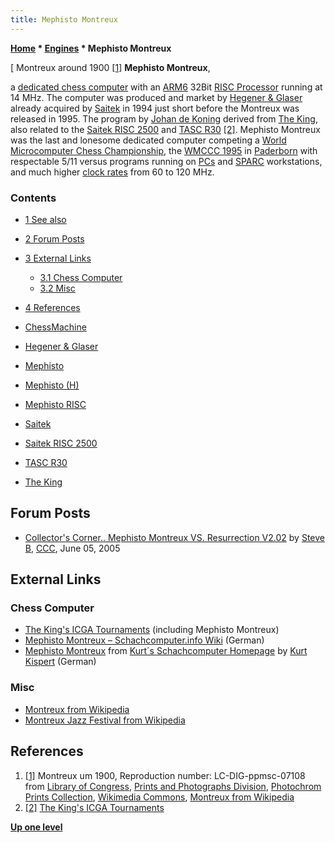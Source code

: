 ```yaml
---
title: Mephisto Montreux
---
```

**[Home](Home "Home") \* [Engines](Engines "Engines") \* Mephisto Montreux**



[ Montreux around 1900 <a id="cite-note-1" href="#cite-ref-1">[1]</a>
**Mephisto Montreux**,  

a [dedicated chess computer](Dedicated_Chess_Computers "Dedicated Chess Computers") with an [ARM6](ARM6 "ARM6") 32Bit [RISC Processor](https://en.wikipedia.org/wiki/Reduced_instruction_set_computing) running at 14 MHz.
The computer was produced and market by [Hegener & Glaser](Hegener_%26_Glaser "Hegener & Glaser") already acquired by [Saitek](Saitek "Saitek") in 1994 just short before the Montreux was released in 1995.
The program by [Johan de Koning](Johan_de_Koning "Johan de Koning") derived from [The King](The_King "The King"), also related to the [Saitek RISC 2500](RISC_2500 "RISC 2500") and [TASC R30](TASC_R30 "TASC R30") <a id="cite-note-2" href="#cite-ref-2">[2]</a>.
Mephisto Montreux was the last and lonesome dedicated computer competing a [World Microcomputer Chess Championship](World_Microcomputer_Chess_Championship "World Microcomputer Chess Championship"), the [WMCCC 1995](WMCCC_1995 "WMCCC 1995") in [Paderborn](https://en.wikipedia.org/wiki/Paderborn) with respectable 5/11 versus programs running on [PCs](IBM_PC "IBM PC") and [SPARC](SPARC "SPARC") workstations, and much higher [clock rates](https://en.wikipedia.org/wiki/Clock_rate) from 60 to 120 MHz. 



### Contents


* [1 See also](#see-also)
* [2 Forum Posts](#forum-posts)
* [3 External Links](#external-links)
	+ [3.1 Chess Computer](#chess-computer)
	+ [3.2 Misc](#misc)
* [4 References](#references)






* [ChessMachine](ChessMachine "ChessMachine")
* [Hegener & Glaser](Hegener_%26_Glaser "Hegener & Glaser")
* [Mephisto](Mephisto "Mephisto")
* [Mephisto (H)](Mephisto_(H) "Mephisto (H)")
* [Mephisto RISC](Mephisto_RISC "Mephisto RISC")
* [Saitek](Saitek "Saitek")
* [Saitek RISC 2500](RISC_2500 "RISC 2500")
* [TASC R30](TASC_R30 "TASC R30")
* [The King](The_King "The King")


## Forum Posts


* [Collector's Corner.. Mephisto Montreux VS. Resurrection V2.02](https://www.stmintz.com/ccc/index.php?id=429820) by [Steve B](Steve_Blincoe "Steve Blincoe"), [CCC](CCC "CCC"), June 05, 2005


## External Links


### Chess Computer


* [The King's ICGA Tournaments](https://www.game-ai-forum.org/icga-tournaments/program.php?id=60) (including Mephisto Montreux)
* [Mephisto Montreux – Schachcomputer.info Wiki](https://www.schach-computer.info/wiki/index.php/Mephisto_Montreux) (German)
* [Mephisto Montreux](http://www.schachcomputer.at/mepmontreux.htm) from [Kurt´s Schachcomputer Homepage](http://www.schachcomputer.at/) by [Kurt Kispert](Kurt_Kispert "Kurt Kispert") (German)


### Misc


* [Montreux from Wikipedia](https://en.wikipedia.org/wiki/Montreux)
* [Montreux Jazz Festival from Wikipedia](https://en.wikipedia.org/wiki/Montreux_Jazz_Festival)


## References


1. <a id="cite-ref-1" href="#cite-note-1">[1]</a> Montreux um 1900, Reproduction number: LC-DIG-ppmsc-07108 from [Library of Congress](https://en.wikipedia.org/wiki/Library_of_Congress), [Prints and Photographs Division](http://www.loc.gov/pictures/), [Photochrom Prints Collection](http://www.loc.gov/pictures/collection/pgz/), [Wikimedia Commons](https://en.wikipedia.org/wiki/Wikimedia_Commons), [Montreux from Wikipedia](https://en.wikipedia.org/wiki/Montreux)
2. <a id="cite-ref-2" href="#cite-note-2">[2]</a> [The King's ICGA Tournaments](http://www.grappa.univ-lille3.fr/icga/program.php?id=60)

**[Up one level](Engines "Engines")**







 
